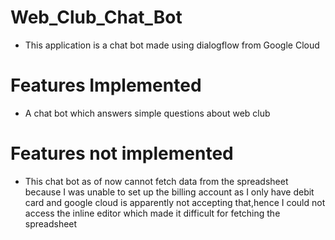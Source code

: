 # Web_Club_Chat_Bot
- This application is a chat bot made using dialogflow from Google Cloud

# Features Implemented
- A chat bot which answers simple questions about web club 


# Features not implemented
- This chat bot as of now cannot fetch data from the spreadsheet because I was unable to set up the billing account as I only have debit card and google cloud is apparently not accepting that,hence I could not access the inline editor which made it difficult for fetching the spreadsheet
